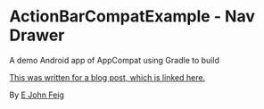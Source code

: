 ActionBarCompatExample - Nav Drawer
======================

A demo Android app of AppCompat using Gradle to build

[This was written for a blog post, which is linked here.](http://www.recursiverobot.com/post/59267986367/setting-up-the-new-actionbarcompat-in-android-studio)

By <a href="plus.google.com/u/0/110693175237378228684?rel=author">E John Feig</a>
